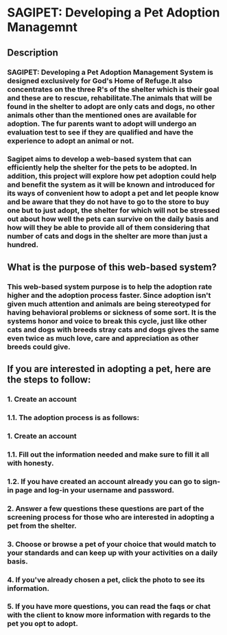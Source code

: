 # SAGIPET: Developing a Pet Adoption Managemnt
## Description

### SAGIPET: Developing a Pet Adoption Management System is designed exclusively for God's Home of Refuge.It also concentrates on the three R's of the shelter which is their goal and these are to rescue, rehabilitate.The animals that will be found in the shelter to adopt are only cats and dogs, no other animals other than the mentioned ones are available for adoption. The fur parents want to adopt will undergo an evaluation test to see if they are qualified and have the experience to adopt an animal or not.

### Sagipet aims to develop a web-based system that can efficiently help the shelter for the pets to be adopted. In addition, this project will explore how pet adoption could help and benefit the system as it will be known and introduced for its ways of convenient how to adopt a pet and let people know and be aware that they do not have to go to the store to buy one but to just adopt, the shelter for which will not be stressed out about how well the pets can survive on the daily basis and how will they be able to provide all of them considering that number of cats and dogs in the shelter are more than just a hundred.

## What is the purpose of this web-based system? 

### This web-based system purpose is to help the adoption rate higher and the adoption process faster. Since adoption isn't  given much attention and animals are being stereotyped for having behavioral problems or sickness of some sort. It is the systems honor and voice to break this cycle, just like other cats and dogs with breeds stray cats and dogs gives the same even twice as much love, care and appreciation as other breeds could give.

## If you are interested in adopting a pet, here are the steps to follow: 
### 1. Create an account 
### 1.1. The adoption process is as follows:
### 1. Create an account 
### 1.1. Fill out the information needed and make sure to fill it all with honesty.
### 1.2. If you have created an account already you can go to sign-in page and log-in your username and password.
### 2. Answer a few questions these questions are part of the screening process for those who are interested in adopting a pet from the shelter.
### 3. Choose or browse a pet of your choice that would match to your standards and can keep up with your activities on a daily basis. 
### 4. If you've already chosen a pet, click the photo to see its information. 
### 5. If you have more questions, you can read the faqs or chat with the client to know more information with regards to the pet you opt to adopt.
